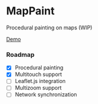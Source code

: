 MapPaint
========

Procedural painting on maps (WIP)

[Demo](http://sintef-9012.github.io/MapPaint/)

### Roadmap

 * [x] Procedural painting
 * [x] Multitouch support
 * [ ] Leaflet.js integration
 * [ ] Multizoom support
 * [ ] Network synchronization
